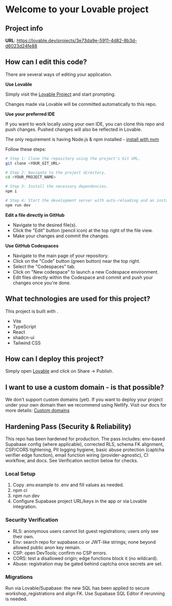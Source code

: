 # Welcome to your Lovable project

## Project info

**URL**: https://lovable.dev/projects/3e73da9e-5911-4d82-8b3d-d6023d24fe88

## How can I edit this code?

There are several ways of editing your application.

**Use Lovable**

Simply visit the [Lovable Project](https://lovable.dev/projects/3e73da9e-5911-4d82-8b3d-d6023d24fe88) and start prompting.

Changes made via Lovable will be committed automatically to this repo.

**Use your preferred IDE**

If you want to work locally using your own IDE, you can clone this repo and push changes. Pushed changes will also be reflected in Lovable.

The only requirement is having Node.js & npm installed - [install with nvm](https://github.com/nvm-sh/nvm#installing-and-updating)

Follow these steps:

```sh
# Step 1: Clone the repository using the project's Git URL.
git clone <YOUR_GIT_URL>

# Step 2: Navigate to the project directory.
cd <YOUR_PROJECT_NAME>

# Step 3: Install the necessary dependencies.
npm i

# Step 4: Start the development server with auto-reloading and an instant preview.
npm run dev
```

**Edit a file directly in GitHub**

- Navigate to the desired file(s).
- Click the "Edit" button (pencil icon) at the top right of the file view.
- Make your changes and commit the changes.

**Use GitHub Codespaces**

- Navigate to the main page of your repository.
- Click on the "Code" button (green button) near the top right.
- Select the "Codespaces" tab.
- Click on "New codespace" to launch a new Codespace environment.
- Edit files directly within the Codespace and commit and push your changes once you're done.

## What technologies are used for this project?

This project is built with .

- Vite
- TypeScript
- React
- shadcn-ui
- Tailwind CSS

## How can I deploy this project?

Simply open [Lovable](https://lovable.dev/projects/3e73da9e-5911-4d82-8b3d-d6023d24fe88) and click on Share -> Publish.

## I want to use a custom domain - is that possible?

We don't support custom domains (yet). If you want to deploy your project under your own domain then we recommend using Netlify. Visit our docs for more details: [Custom domains](https://docs.lovable.dev/tips-tricks/custom-domain/)

## Hardening Pass (Security & Reliability)
This repo has been hardened for production. The pass includes: env-based Supabase config (where applicable), corrected RLS, schema FK alignment, CSP/CORS tightening, PII logging hygiene, basic abuse protection (captcha verifier edge function), email function wiring (provider-agnostic), CI workflow, and docs. See Verification section below for checks.

### Local Setup
1. Copy .env.example to .env and fill values as needed.
2. npm ci
3. npm run dev
4. Configure Supabase project URL/keys in the app or via Lovable integration.

### Security Verification
- RLS: anonymous users cannot list guest registrations; users only see their own.
- Env: search repo for supabase.co or JWT-like strings; none beyond allowed public anon key remain.
- CSP: open DevTools; confirm no CSP errors.
- CORS: test a disallowed origin; edge functions block it (no wildcard).
- Abuse: registration may be gated behind captcha once secrets are set.

### Migrations
Run via Lovable/Supabase: the new SQL has been applied to secure workshop_registrations and align FK. Use Supabase SQL Editor if rerunning is needed.

